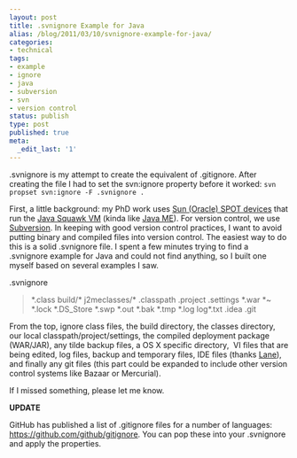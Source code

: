 ```yaml
---
layout: post
title: .svnignore Example for Java
alias: /blog/2011/03/10/svnignore-example-for-java/
categories:
- technical
tags:
- example
- ignore
- java
- subversion
- svn
- version control
status: publish
type: post
published: true
meta:
  _edit_last: '1'
---
```

.svnignore is my attempt to create the equivalent of .gitignore. After creating the file I had to set the svn:ignore property before it worked:
<code>svn propset svn:ignore -F .svnignore .</code>

First, a little background: my PhD work uses <a title="Sun SPOT World" href="http://www.sunspotworld.com/">Sun (Oracle) SPOT devices</a> that run the <a title="Squawk VM" href="http://www.research.sun.com/projects/squawk/index.html">Java Squawk VM</a> (kinda like <a title="Wikipedia: Java Micro Edition" href="http://en.wikipedia.org/wiki/Java_Platform,_Micro_Edition">Java ME</a>). For version control, we use <a title="Subversion" href="http://subversion.tigris.org/">Subversion</a>. In keeping with good version control practices, I want to avoid putting binary and compiled files into version control. The easiest way to do this is a solid .svnignore file. I spent a few minutes trying to find a .svnignore example for Java and could not find anything, so I built one myself based on several examples I saw.

.svnignore
<blockquote>
    *.class
    build/*
    j2meclasses/*
    .classpath
    .project
    .settings
    *.war
    *~
    *.lock
    *.DS_Store
    *.swp
    *.out
    *.bak
    *.tmp
    *.log
    log*.txt
    .idea
    .git
</blockquote>
From the top, ignore class files, the build directory, the classes directory, our local classpath/project/settings, the compiled deployment package (WAR/JAR), any tilde backup files, a OS X specific directory,  VI files that are being edited, log files, backup and temporary files, IDE files (thanks <a title="Lane Holloway is awesome" href="http://www.laneholloway.com/">Lane</a>), and finally any git files (this part could be expanded to include other version control systems like Bazaar or Mercurial).

If I missed something, please let me know.

**UPDATE**

GitHub has published a list of .gitignore files for a number of languages: <a title="GitHub's gitignore files" href="https://github.com/github/gitignore">https://github.com/github/gitignore</a>. You can pop these into your .svnignore and apply the properties.


